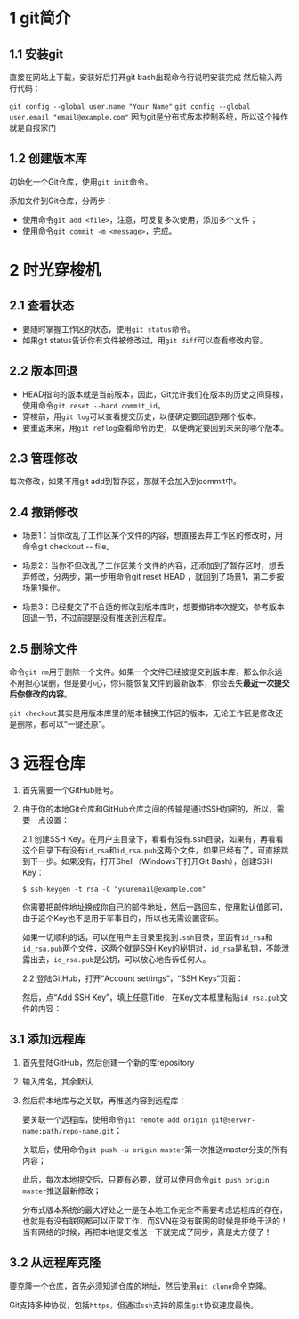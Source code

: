 # 1 git简介

## 1.1 安装git

直接在网站上下载，安装好后打开git bash出现命令行说明安装完成
然后输入两行代码：

`git config --global user.name "Your Name"`
`git config --global user.email "email@example.com"`
因为git是分布式版本控制系统，所以这个操作就是自报家门



## 1.2 创建版本库

初始化一个Git仓库，使用`git init`命令。

添加文件到Git仓库，分两步：

- 使用命令`git add <file>`，注意，可反复多次使用，添加多个文件； 
- 使用命令`git commit -m <message>`，完成。



# 2 时光穿梭机

## 2.1 查看状态

- 要随时掌握工作区的状态，使用`git status`命令。
- 如果git status告诉你有文件被修改过，用`git diff`可以查看修改内容。



## 2.2 版本回退

- HEAD指向的版本就是当前版本，因此，Git允许我们在版本的历史之间穿梭，使用命令`git reset --hard commit_id`。
- 穿梭前，用`git log`可以查看提交历史，以便确定要回退到哪个版本。
- 要重返未来，用`git reflog`查看命令历史，以便确定要回到未来的哪个版本。



## 2.3 管理修改

每次修改，如果不用git add到暂存区，那就不会加入到commit中。



## 2.4 撤销修改

- 场景1：当你改乱了工作区某个文件的内容，想直接丢弃工作区的修改时，用命令git checkout -- file。

- 场景2：当你不但改乱了工作区某个文件的内容，还添加到了暂存区时，想丢弃修改，分两步，第一步用命令git reset HEAD <file>，就回到了场景1，第二步按场景1操作。

- 场景3：已经提交了不合适的修改到版本库时，想要撤销本次提交，参考版本回退一节，不过前提是没有推送到远程库。



## 2.5 删除文件

命令`git rm`用于删除一个文件。如果一个文件已经被提交到版本库，那么你永远不用担心误删，但是要小心，你只能恢复文件到最新版本，你会丢失**最近一次提交后你修改的内容**。

`git checkout`其实是用版本库里的版本替换工作区的版本，无论工作区是修改还是删除，都可以“一键还原”。





# 3 远程仓库

1. 首先需要一个GitHub账号。

2. 由于你的本地Git仓库和GitHub仓库之间的传输是通过SSH加密的，所以，需要一点设置：

   2.1 创建SSH Key。在用户主目录下，看看有没有.ssh目录，如果有，再看看这个目录下有没有`id_rsa`和`id_rsa.pub`这两个文件，如果已经有了，可直接跳到下一步。如果没有，打开Shell（Windows下打开Git Bash），创建SSH Key：

   ```
   $ ssh-keygen -t rsa -C "youremail@example.com"
   ```

   你需要把邮件地址换成你自己的邮件地址，然后一路回车，使用默认值即可，由于这个Key也不是用于军事目的，所以也无需设置密码。

   如果一切顺利的话，可以在用户主目录里找到`.ssh`目录，里面有`id_rsa`和`id_rsa.pub`两个文件，这两个就是SSH Key的秘钥对，`id_rsa`是私钥，不能泄露出去，`id_rsa.pub`是公钥，可以放心地告诉任何人。

   2.2 登陆GitHub，打开“Account settings”，“SSH Keys”页面：

   然后，点“Add SSH Key”，填上任意Title，在Key文本框里粘贴`id_rsa.pub`文件的内容：



## 3.1 添加远程库

1. 首先登陆GitHub，然后创建一个新的库repository

2. 输入库名，其余默认

3. 然后将本地库与之关联，再推送内容到远程库：

   要关联一个远程库，使用命令`git remote add origin git@server-name:path/repo-name.git`；

   关联后，使用命令`git push -u origin master`第一次推送master分支的所有内容；

   此后，每次本地提交后，只要有必要，就可以使用命令`git push origin master`推送最新修改；

   分布式版本系统的最大好处之一是在本地工作完全不需要考虑远程库的存在，也就是有没有联网都可以正常工作，而SVN在没有联网的时候是拒绝干活的！当有网络的时候，再把本地提交推送一下就完成了同步，真是太方便了！



## 3.2 从远程库克隆

要克隆一个仓库，首先必须知道仓库的地址，然后使用`git clone`命令克隆。

Git支持多种协议，包括`https`，但通过`ssh`支持的原生`git`协议速度最快。